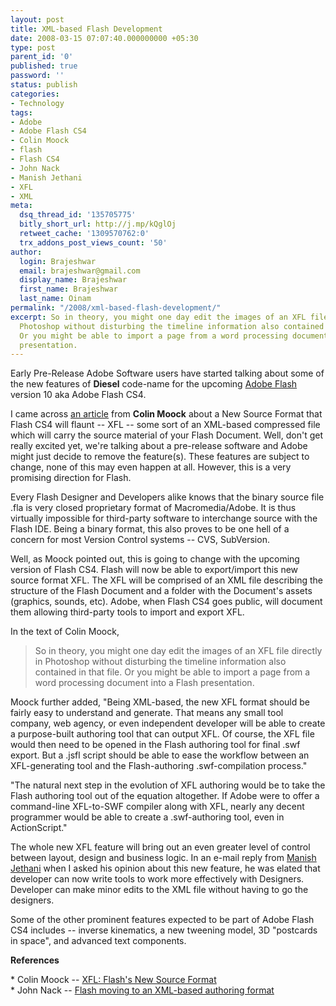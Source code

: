 ```yaml
---
layout: post
title: XML-based Flash Development
date: 2008-03-15 07:07:40.000000000 +05:30
type: post
parent_id: '0'
published: true
password: ''
status: publish
categories:
- Technology
tags:
- Adobe
- Adobe Flash CS4
- Colin Moock
- flash
- Flash CS4
- John Nack
- Manish Jethani
- XFL
- XML
meta:
  dsq_thread_id: '135705775'
  bitly_short_url: http://j.mp/kQglOj
  retweet_cache: '1309570762:0'
  trx_addons_post_views_count: '50'
author:
  login: Brajeshwar
  email: brajeshwar@gmail.com
  display_name: Brajeshwar
  first_name: Brajeshwar
  last_name: Oinam
permalink: "/2008/xml-based-flash-development/"
excerpt: So in theory, you might one day edit the images of an XFL file directly in
  Photoshop without disturbing the timeline information also contained in that file.
  Or you might be able to import a page from a word processing document into a Flash
  presentation.
---
```

<p>Early Pre-Release Adobe Software users have started talking about some of the new features of <strong>Diesel</strong> code-name for the upcoming <a href="http://www.adobe.com/go/flash/">Adobe Flash</a> version 10 aka Adobe Flash CS4.</p>
<p>I came across <a href="http://www.moock.org/blog/archives/000269.html">an article</a> from <strong>Colin Moock</strong> about a New Source Format that Flash CS4 will flaunt -- XFL -- some sort of an XML-based compressed file which will carry the source material of your Flash Document. Well, don't get really excited yet, we're talking about a pre-release software and Adobe might just decide to remove the feature(s). These features are subject to change, none of this may even happen at all. However, this is a very promising direction for Flash.</p>

<p>Every Flash Designer and Developers alike knows that the binary source file .fla is very closed proprietary format of Macromedia/Adobe. It is thus virtually impossible for third-party software to interchange source with the Flash IDE. Being a binary format, this also proves to be one hell of a concern for most Version Control systems -- CVS, SubVersion.</p>
<p>Well, as Moock pointed out, this is going to change with the upcoming version of Flash CS4. Flash will now be able to export/import this new source format XFL. The XFL will be comprised of an XML file describing the structure of the Flash Document and a folder with the Document's assets (graphics, sounds, etc). Adobe, when Flash CS4 goes public, will document them allowing third-party tools to import and export XFL.</p>
<p>In the text of Colin Moock,</p>
<blockquote><p>So in theory, you might one day edit the images of an XFL file directly in Photoshop without disturbing the timeline information also contained in that file. Or you might be able to import a page from a word processing document into a Flash presentation.</p></blockquote>
<p></p>
<p>Moock further added, "Being XML-based, the new XFL format should be fairly easy to understand and generate. That means any small tool company, web agency, or even independent developer will be able to create a purpose-built authoring tool that can output XFL. Of course, the XFL file would then need to be opened in the Flash authoring tool for final .swf export. But a .jsfl script should be able to ease the workflow between an XFL-generating tool and the Flash-authoring .swf-compilation process."</p>
<p>"The natural next step in the evolution of XFL authoring would be to take the Flash authoring tool out of the equation altogether. If Adobe were to offer a command-line XFL-to-SWF compiler along with XFL, nearly any decent programmer would be able to create a .swf-authoring tool, even in ActionScript."</p>
<p>The whole new XFL feature will bring out an even greater level of control between layout, design and business logic. In an e-mail reply from <a href="http://manishjethani.com/">Manish Jethani</a> when I asked his opinion about this new feature, he was elated that developer can now write tools to work more effectively with Designers. Developer can make minor edits to the XML file without having to go the designers.</p>
<p>Some of the other prominent features expected to be part of Adobe Flash CS4 includes -- inverse kinematics, a new tweening model, 3D "postcards in space", and advanced text components.</p>
<p><strong>References</strong></p>
<p>* Colin Moock -- <a href="http://www.moock.org/blog/archives/000269.html">XFL: Flash's New Source Format</a><br />
* John Nack -- <a href="http://blogs.adobe.com/jnack/2008/03/flash_moving_to.html">Flash moving to an XML-based authoring format</a></p>
